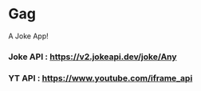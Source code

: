 # Gag
A Joke App!

### Joke API : https://v2.jokeapi.dev/joke/Any
### YT API : https://www.youtube.com/iframe_api
